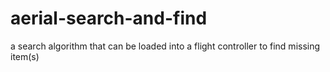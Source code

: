 # aerial-search-and-find
a search algorithm that can be loaded into a flight controller to find missing item(s)
